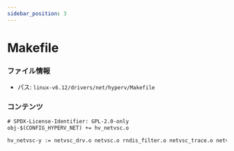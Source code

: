 ```yaml
---
sidebar_position: 3
---
```

# Makefile

### ファイル情報

- パス: `linux-v6.12/drivers/net/hyperv/Makefile`

### コンテンツ

```txt
# SPDX-License-Identifier: GPL-2.0-only
obj-$(CONFIG_HYPERV_NET) += hv_netvsc.o

hv_netvsc-y := netvsc_drv.o netvsc.o rndis_filter.o netvsc_trace.o netvsc_bpf.o

```
